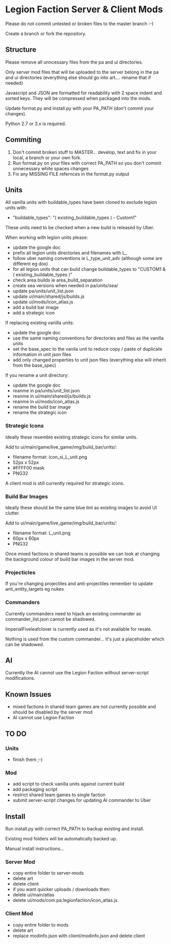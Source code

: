 # Legion Faction Server & Client Mods

Please do not commit untested or broken files to the master branch :-)

Create a branch or fork the repository.


## Structure

Please remove all unncessary files from the pa and ui directories.

Only server mod files that will be uploaded to the server belong in the pa and ui directories (everything else should go into art.... rename that if needed)

Javascript and JSON are formatted for readability with 2 space indent and sorted keys. They will be compressed when packaged into the mods.

Update format.py and install.py with your PA_PATH (don't commit your changes).

Python 2.7 or 3.x is required.


## Commiting

1. Don't commit broken stuff to MASTER... develop, text and fix in your local, a branch or your own fork.
2. Run format.py on your files with correct PA_PATH so you don't commit unnecessary white spaces changes
3. Fix any MISSING FILE refernces in the format.py output


## Units

All vanilla units with buildable_types have been cloned to exclude legion units with:

- "buildable_types": "( existing_buildable_types ) - Custom1"

These units need to be checked when a new build is released by Uber.

When working with legion units please:

- update the google doc
- prefix all legion units directories and filenames with L_
- follow uber naming conventions ie L_type_unit_adv (although some are different eg dox)
- for all legion units that can build change buildable_types to "CUSTOM1 & ( existing_buildable_types )"
- check area builds ie area_build_separation
- create sea versions when needed in pa/units/sea/
- update pa/units/unit_list.json
- update ui/main/shared/js/builds.js
- update ui/mods/icon_atlas.js
- add a build bar image 
- add a strategic icon

If replacing existing vanilla units:

- update the google doc
- use the same naming conventions for directories and files as the vanilla units
- set the base_spec to the vanila unit to reduce copy / paste of duplicate information in unit json files
- add only changed properties to unit json files (everything else will inherit from the base_spec)

If you rename a unit directory:

- update the google doc
- reanme in pa/units/unit_list.json
- reanme in ui/main/shared/js/builds.js
- reanme in ui/mods/icon_atlas.js
- rename the build bar image
- rename the strategic icon

### Strategic Icons

Ideally these resemble existing strategic icons for similar units.

Add to ui/main/game/live_game/img/build_bar/units/:

- filename format: icon_si_L_unit.png
- 52px x 52px
- #FFFF00 mask
- PNG32

A client mod is still currently required for strategic icons.


### Build Bar Images

Ideally these should be the same blue tint as existing images to avoid UI clutter.

Add to ui/main/game/live_game/img/build_bar/units/:

- filename format: L_unit.png
- 60px x 60px
- PNG32

Once mixed factions in shared teams is possible we can look at changing the background colour of build bar images in the server mod.

### Projecticles

If you're changing projectiles and anti-projectiles remember to update anti_entity_targets eg nukes

### Commanders

Currently commanders need to hijack an existing commander as commander_list.json cannot be shadowed.

ImperialFiveleafclover is currently used as it's not available for resale.

Nothing is used from the custom commander... it's just a placeholder which can be shadowed.


## AI

Currently the AI cannot use the Legion Faction without server-script modifications.


## Known Issues

- mixed factions in shared team games are not currently possible and should be disabled by the server mod
- AI cannot use Legion Faction


## TO DO

### Units

- finish them ;-)

### Mod

- add script to check vanilla units against current build
- add packaging script
- restrict shared team games to single faction
- submit server-script changes for updating AI commander to Uber


## Install

Run install.py with correct PA_PATH to backup existing and install.

Existing mod folders will be automatically backed up.

Manual install instructions...

### Server Mod

- copy entire folder to server-mods
- delete art
- delete client
- if you want quicker uploads / downloads then:
 - delete ui/main/atlas
 - delete ui/mods/com.pa.legionfaction/icon_atlas.js

### Client Mod

- copy entire folder to mods
- delete art
- replace modinfo.json with client/modinfo.json and delete client
